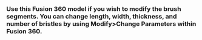 ### Use this Fusion 360 model if you wish to modify the brush segments. You can change length, width, thickness, and number of bristles by using Modify>Change Parameters within Fusion 360. 

